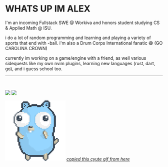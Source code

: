 <h1>WHATS UP IM ALEX</h1>
<p>I'm an incoming Fullstack SWE @ Workiva and honors student studying CS & Applied Math @ ISU.</p>

<p>i do a lot of random programming and learning and playing a variety of sports that end with -ball. i'm also a Drum Corps International fanatic 😅 (GO CAROLINA CROWN)</p>

<p>currently im working on a game/engine with a friend, as well various sidequests like my own nvim plugins, learning new languages (rust, dart, go), and i guess school too.</p>

<hr/>
<br>
<p align="start">
  <img src ="https://github-readme-streak-stats.herokuapp.com?user=alexleyoung&theme=darcula&hide_border=true&background=FFFFFF00">
  <img height="50%" width="auto" src ="https://github-readme-stats.vercel.app/api/top-langs/?username=alexleyoung&layout=compact&hide_border=true&theme=darcula&bg_color=00000000&langs_count=6&hide=jupyter%20notebook,tex,css,php&exclude_repo=Pacman-AI">
</p>

![gopher dancing](./dancing-gopher.gif)
_[copied this cyute gif from here](https://github.com/bashbunni/bashbunni/tree/main)_
